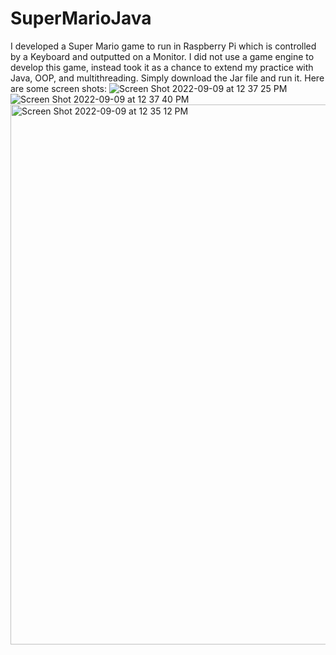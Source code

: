 # SuperMarioJava

I developed a Super Mario game to run in Raspberry Pi which is controlled by a Keyboard and outputted on a Monitor. I did not use a game engine to develop this game, instead took it as a chance to extend my practice with Java, OOP, and multithreading. Simply download the Jar file and run it.
Here are some screen shots: 
![Screen Shot 2022-09-09 at 12 37 25 PM](https://user-images.githubusercontent.com/69740570/189399122-fb08e249-6735-4d98-8e27-e2a8223cb332.png)
![Screen Shot 2022-09-09 at 12 37 40 PM](https://user-images.githubusercontent.com/69740570/189399145-269ce757-ed56-47d8-878a-a557b5f80a7c.png)
<img width="864" alt="Screen Shot 2022-09-09 at 12 35 12 PM" src="https://user-images.githubusercontent.com/69740570/189398770-87f72038-97c3-4c6f-8e4d-1ab2bcd006e1.png">

